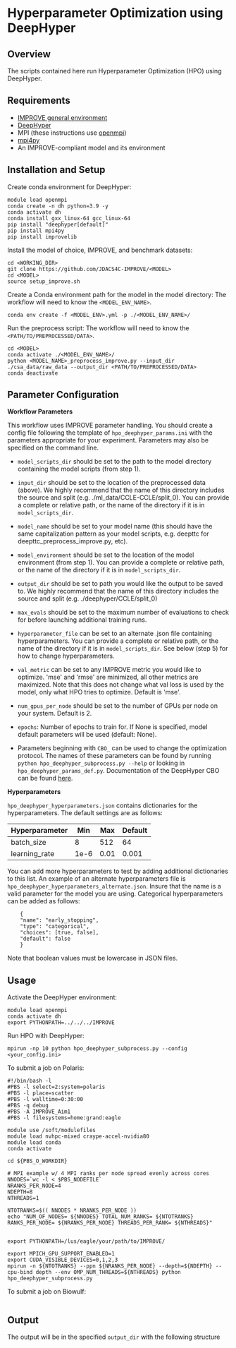 # Hyperparameter Optimization using DeepHyper

## Overview 

The scripts contained here run Hyperparameter Optimization (HPO) using DeepHyper.

## Requirements

* [IMPROVE general environment](https://jdacs4c-improve.github.io/docs/content/INSTALLATION.html)
* [DeepHyper](https://deephyper.readthedocs.io/en/stable/)
* MPI (these instructions use [openmpi](https://www.open-mpi.org/))
* [mpi4py](https://mpi4py.readthedocs.io/en/stable/) 
* An IMPROVE-compliant model and its environment

## Installation and Setup

Create conda environment for DeepHyper:

```
module load openmpi
conda create -n dh python=3.9 -y
conda activate dh
conda install gxx_linux-64 gcc_linux-64
pip install "deephyper[default]"
pip install mpi4py
pip install improvelib
```

Install the model of choice, IMPROVE, and benchmark datasets:

```
cd <WORKING_DIR>
git clone https://github.com/JDACS4C-IMPROVE/<MODEL>
cd <MODEL>
source setup_improve.sh
```

Create a Conda environment path for the model in the model directory:
The workflow will need to know the `<MODEL_ENV_NAME>`.

```
conda env create -f <MODEL_ENV>.yml -p ./<MODEL_ENV_NAME>/
```


Run the preprocess script:
The workflow will need to know the `<PATH/TO/PREPROCESSED/DATA>`.

```
cd <MODEL>
conda activate ./<MODEL_ENV_NAME>/
python <MODEL_NAME>_preprocess_improve.py --input_dir ./csa_data/raw_data --output_dir <PATH/TO/PREPROCESSED/DATA>
conda deactivate
```

## Parameter Configuration

**Workflow Parameters**

This workflow uses IMPROVE parameter handling. You should create a config file following the template of `hpo_deephyper_params.ini` with the parameters appropriate for your experiment. Parameters may also be specified on the command line.


* `model_scripts_dir` should be set to the path to the model directory containing the model scripts (from step 1).
* `input_dir` should be set to the location of the preprocessed data (above). We highly recommend that the name of this directory includes the source and split (e.g. ./ml_data/CCLE-CCLE/split_0). You can provide a complete or relative path, or the name of the directory if it is in `model_scripts_dir`.
* `model_name` should be set to your model name (this should have the same capitalization pattern as your model scripts, e.g. deepttc for deepttc_preprocess_improve.py, etc).
* `model_environment` should be set to the location of the model environment (from step 1). You can provide a complete or relative path, or the name of the directory if it is in `model_scripts_dir`.
* `output_dir` should be set to path you would like the output to be saved to. We highly recommend that the name of this directory includes the source and split (e.g. ./deephyper/CCLE/split_0)

* `max_evals` should be set to the maximum number of evaluations to check for before launching additional training runs.
* `hyperparameter_file` can be set to an alternate .json file containing hyperparameters. You can provide a complete or relative path, or the name of the directory if it is in `model_scripts_dir`. See below (step 5) for how to change hyperparameters.
* `val_metric` can be set to any IMPROVE metric you would like to optimize. 'mse' and 'rmse' are minimized, all other metrics are maximized. Note that this does not change what val loss is used by the model, only what HPO tries to optimize. Default is 'mse'.
* `num_gpus_per_node` should be set to the number of GPUs per node on your system. Default is 2.
* `epochs`: Number of epochs to train for. If None is specified, model default parameters will be used (default: None).
* Parameters beginning with `CBO_` can be used to change the optimization protocol. The names of these parameters can be found by running `python hpo_deephyper_subprocess.py --help` or looking in `hpo_deephyper_params_def.py`. Documentation of the DeepHyper CBO can be found [here](https://deephyper.readthedocs.io/en/stable/_autosummary/deephyper.hpo.CBO.html#deephyper.hpo.CBO).

**Hyperparameters**

`hpo_deephyper_hyperparameters.json` contains dictionaries for the hyperparameters.
The default settings are as follows:

| Hyperparameter | Min  | Max  | Default |
| -------------- | ---- | ---- | ------- |
| batch_size     | 8    | 512  | 64      |
| learning_rate  | 1e-6 | 0.01 | 0.001   |

You can add more hyperparameters to test by adding additional dictionaries to this list. An example of an alternate hyperparameters file is `hpo_deephyper_hyperparameters_alternate.json`. Insure that the name is a valid parameter for the model you are using. Categorical hyperparameters can be added as follows:
```
    {
    "name": "early_stopping",
    "type": "categorical",
    "choices": [true, false], 
    "default": false
    }
```
Note that boolean values must be lowercase in JSON files.

## Usage

Activate the DeepHyper environment:
```
module load openmpi 
conda activate dh
export PYTHONPATH=../../../IMPROVE
```

Run HPO with DeepHyper:
```
mpirun -np 10 python hpo_deephyper_subprocess.py --config <your_config.ini>
```


To submit a job on Polaris:
```
#!/bin/bash -l
#PBS -l select=2:system=polaris
#PBS -l place=scatter
#PBS -l walltime=0:30:00
#PBS -q debug
#PBS -A IMPROVE_Aim1
#PBS -l filesystems=home:grand:eagle

module use /soft/modulefiles
module load nvhpc-mixed craype-accel-nvidia80
module load conda
conda activate

cd ${PBS_O_WORKDIR}

# MPI example w/ 4 MPI ranks per node spread evenly across cores
NNODES=`wc -l < $PBS_NODEFILE`
NRANKS_PER_NODE=4
NDEPTH=8
NTHREADS=1

NTOTRANKS=$(( NNODES * NRANKS_PER_NODE ))
echo "NUM_OF_NODES= ${NNODES} TOTAL_NUM_RANKS= ${NTOTRANKS} RANKS_PER_NODE= ${NRANKS_PER_NODE} THREADS_PER_RANK= ${NTHREADS}"


export PYTHONPATH=/lus/eagle/your/path/to/IMPROVE/

export MPICH_GPU_SUPPORT_ENABLED=1
export CUDA_VISIBLE_DEVICES=0,1,2,3
mpirun -n ${NTOTRANKS} --ppn ${NRANKS_PER_NODE} --depth=${NDEPTH} --cpu-bind depth --env OMP_NUM_THREADS=${NTHREADS} python hpo_deephyper_subprocess.py
```

To submit a job on Biowulf:

```
```


## Output

The output will be in the specified `output_dir` with the following structure


